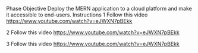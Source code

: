 Phase Objective
Deploy the MERN application to a cloud platform and make it accessible to end-users.
Instructions
1
Follow this video https://www.youtube.com/watch?v=eJWXN7pBEkk

2
Follow this video https://www.youtube.com/watch?v=eJWXN7pBEkk

3
Follow this video https://www.youtube.com/watch?v=eJWXN7pBEkk
